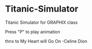 # Titanic-Simulator
Titanic Simulator for GRAPHIX class

Press "P" to play animation

thnx to My Heart will Go On -Celine Dion


